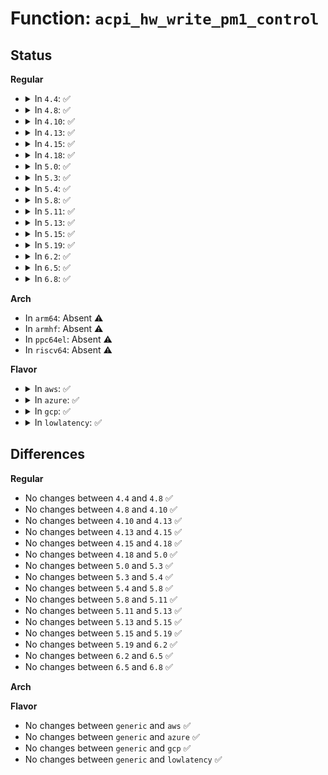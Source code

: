 # Function: <code>acpi_hw_write_pm1_control</code>

## Status
<b>Regular</b>
<ul>
<li>
<details>
<summary>In <code>4.4</code>: ✅</summary>

```c
acpi_status acpi_hw_write_pm1_control(u32 pm1a_control, u32 pm1b_control);
```

**Collision:** Unique Global

**Inline:** No

**Transformation:** False

**Instances:**

```
In drivers/acpi/acpica/hwregs.c (ffffffff8149ace9)
Location: drivers/acpi/acpica/hwregs.c:335
Inline: False
Direct callers:
  - drivers/acpi/acpica/hwsleep.c:acpi_hw_legacy_sleep
  - drivers/acpi/acpica/hwsleep.c:acpi_hw_legacy_sleep
  - drivers/acpi/acpica/hwsleep.c:acpi_hw_legacy_wake_prep
```
**Symbols:**

```
ffffffff8149ace9-ffffffff8149ad20: acpi_hw_write_pm1_control (STB_GLOBAL)
```
</details>
</li>
<li>
<details>
<summary>In <code>4.8</code>: ✅</summary>

```c
acpi_status acpi_hw_write_pm1_control(u32 pm1a_control, u32 pm1b_control);
```

**Collision:** Unique Global

**Inline:** No

**Transformation:** False

**Instances:**

```
In drivers/acpi/acpica/hwregs.c (ffffffff814e9d43)
Location: drivers/acpi/acpica/hwregs.c:429
Inline: False
Direct callers:
  - drivers/acpi/acpica/hwsleep.c:acpi_hw_legacy_wake_prep
  - drivers/acpi/acpica/hwsleep.c:acpi_hw_legacy_sleep
  - drivers/acpi/acpica/hwsleep.c:acpi_hw_legacy_sleep
```
**Symbols:**

```
ffffffff814e9d43-ffffffff814e9d7a: acpi_hw_write_pm1_control (STB_GLOBAL)
```
</details>
</li>
<li>
<details>
<summary>In <code>4.10</code>: ✅</summary>

```c
acpi_status acpi_hw_write_pm1_control(u32 pm1a_control, u32 pm1b_control);
```

**Collision:** Unique Global

**Inline:** No

**Transformation:** False

**Instances:**

```
In drivers/acpi/acpica/hwregs.c (ffffffff8150c5cb)
Location: drivers/acpi/acpica/hwregs.c:429
Inline: False
Direct callers:
  - drivers/acpi/acpica/hwsleep.c:acpi_hw_legacy_wake_prep
  - drivers/acpi/acpica/hwsleep.c:acpi_hw_legacy_sleep
  - drivers/acpi/acpica/hwsleep.c:acpi_hw_legacy_sleep
```
**Symbols:**

```
ffffffff8150c5cb-ffffffff8150c602: acpi_hw_write_pm1_control (STB_GLOBAL)
```
</details>
</li>
<li>
<details>
<summary>In <code>4.13</code>: ✅</summary>

```c
acpi_status acpi_hw_write_pm1_control(u32 pm1a_control, u32 pm1b_control);
```

**Collision:** Unique Global

**Inline:** No

**Transformation:** False

**Instances:**

```
In drivers/acpi/acpica/hwregs.c (ffffffff8151cca1)
Location: drivers/acpi/acpica/hwregs.c:494
Inline: False
Direct callers:
  - drivers/acpi/acpica/hwsleep.c:acpi_hw_legacy_wake_prep
  - drivers/acpi/acpica/hwsleep.c:acpi_hw_legacy_sleep
  - drivers/acpi/acpica/hwsleep.c:acpi_hw_legacy_sleep
```
**Symbols:**

```
ffffffff8151cca1-ffffffff8151ccd8: acpi_hw_write_pm1_control (STB_GLOBAL)
```
</details>
</li>
<li>
<details>
<summary>In <code>4.15</code>: ✅</summary>

```c
acpi_status acpi_hw_write_pm1_control(u32 pm1a_control, u32 pm1b_control);
```

**Collision:** Unique Global

**Inline:** No

**Transformation:** False

**Instances:**

```
In drivers/acpi/acpica/hwregs.c (ffffffff8156d3d3)
Location: drivers/acpi/acpica/hwregs.c:492
Inline: False
Direct callers:
  - drivers/acpi/acpica/hwsleep.c:acpi_hw_legacy_wake_prep
  - drivers/acpi/acpica/hwsleep.c:acpi_hw_legacy_sleep
  - drivers/acpi/acpica/hwsleep.c:acpi_hw_legacy_sleep
```
**Symbols:**

```
ffffffff8156d3d3-ffffffff8156d479: acpi_hw_write_pm1_control (STB_GLOBAL)
```
</details>
</li>
<li>
<details>
<summary>In <code>4.18</code>: ✅</summary>

```c
acpi_status acpi_hw_write_pm1_control(u32 pm1a_control, u32 pm1b_control);
```

**Collision:** Unique Global

**Inline:** No

**Transformation:** False

**Instances:**

```
In drivers/acpi/acpica/hwregs.c (ffffffff815a401b)
Location: drivers/acpi/acpica/hwregs.c:456
Inline: False
Direct callers:
  - drivers/acpi/acpica/hwsleep.c:acpi_hw_legacy_wake_prep
  - drivers/acpi/acpica/hwsleep.c:acpi_hw_legacy_sleep
  - drivers/acpi/acpica/hwsleep.c:acpi_hw_legacy_sleep
```
**Symbols:**

```
ffffffff815a401b-ffffffff815a40c1: acpi_hw_write_pm1_control (STB_GLOBAL)
```
</details>
</li>
<li>
<details>
<summary>In <code>5.0</code>: ✅</summary>

```c
acpi_status acpi_hw_write_pm1_control(u32 pm1a_control, u32 pm1b_control);
```

**Collision:** Unique Global

**Inline:** No

**Transformation:** False

**Instances:**

```
In drivers/acpi/acpica/hwregs.c (ffffffff815bc9b3)
Location: drivers/acpi/acpica/hwregs.c:456
Inline: False
Direct callers:
  - drivers/acpi/acpica/hwsleep.c:acpi_hw_legacy_wake_prep
  - drivers/acpi/acpica/hwsleep.c:acpi_hw_legacy_sleep
  - drivers/acpi/acpica/hwsleep.c:acpi_hw_legacy_sleep
```
**Symbols:**

```
ffffffff815bc9b3-ffffffff815bca59: acpi_hw_write_pm1_control (STB_GLOBAL)
```
</details>
</li>
<li>
<details>
<summary>In <code>5.3</code>: ✅</summary>

```c
acpi_status acpi_hw_write_pm1_control(u32 pm1a_control, u32 pm1b_control);
```

**Collision:** Unique Global

**Inline:** No

**Transformation:** False

**Instances:**

```
In drivers/acpi/acpica/hwregs.c (ffffffff815ee5a8)
Location: drivers/acpi/acpica/hwregs.c:456
Inline: False
Direct callers:
  - drivers/acpi/acpica/hwsleep.c:acpi_hw_legacy_wake_prep
  - drivers/acpi/acpica/hwsleep.c:acpi_hw_legacy_sleep
  - drivers/acpi/acpica/hwsleep.c:acpi_hw_legacy_sleep
```
**Symbols:**

```
ffffffff815ee5a8-ffffffff815ee64c: acpi_hw_write_pm1_control (STB_GLOBAL)
```
</details>
</li>
<li>
<details>
<summary>In <code>5.4</code>: ✅</summary>

```c
acpi_status acpi_hw_write_pm1_control(u32 pm1a_control, u32 pm1b_control);
```

**Collision:** Unique Global

**Inline:** No

**Transformation:** False

**Instances:**

```
In drivers/acpi/acpica/hwregs.c (ffffffff8160fa36)
Location: drivers/acpi/acpica/hwregs.c:456
Inline: False
Direct callers:
  - drivers/acpi/acpica/hwsleep.c:acpi_hw_legacy_wake_prep
  - drivers/acpi/acpica/hwsleep.c:acpi_hw_legacy_sleep
  - drivers/acpi/acpica/hwsleep.c:acpi_hw_legacy_sleep
```
**Symbols:**

```
ffffffff8160fa36-ffffffff8160fada: acpi_hw_write_pm1_control (STB_GLOBAL)
```
</details>
</li>
<li>
<details>
<summary>In <code>5.8</code>: ✅</summary>

```c
acpi_status acpi_hw_write_pm1_control(u32 pm1a_control, u32 pm1b_control);
```

**Collision:** Unique Global

**Inline:** No

**Transformation:** False

**Instances:**

```
In drivers/acpi/acpica/hwregs.c (ffffffff816bbe24)
Location: drivers/acpi/acpica/hwregs.c:456
Inline: False
Direct callers:
  - drivers/acpi/acpica/hwsleep.c:acpi_hw_legacy_wake_prep
  - drivers/acpi/acpica/hwsleep.c:acpi_hw_legacy_sleep
  - drivers/acpi/acpica/hwsleep.c:acpi_hw_legacy_sleep
```
**Symbols:**

```
ffffffff816bbe24-ffffffff816bbec8: acpi_hw_write_pm1_control (STB_GLOBAL)
```
</details>
</li>
<li>
<details>
<summary>In <code>5.11</code>: ✅</summary>

```c
acpi_status acpi_hw_write_pm1_control(u32 pm1a_control, u32 pm1b_control);
```

**Collision:** Unique Global

**Inline:** No

**Transformation:** False

**Instances:**

```
In drivers/acpi/acpica/hwregs.c (ffffffff816d9932)
Location: drivers/acpi/acpica/hwregs.c:456
Inline: False
Direct callers:
  - drivers/acpi/acpica/hwsleep.c:acpi_hw_legacy_wake_prep
  - drivers/acpi/acpica/hwsleep.c:acpi_hw_legacy_sleep
  - drivers/acpi/acpica/hwsleep.c:acpi_hw_legacy_sleep
```
**Symbols:**

```
ffffffff816d9932-ffffffff816d99d6: acpi_hw_write_pm1_control (STB_GLOBAL)
```
</details>
</li>
<li>
<details>
<summary>In <code>5.13</code>: ✅</summary>

```c
acpi_status acpi_hw_write_pm1_control(u32 pm1a_control, u32 pm1b_control);
```

**Collision:** Unique Global

**Inline:** No

**Transformation:** False

**Instances:**

```
In drivers/acpi/acpica/hwregs.c (ffffffff816bb8c8)
Location: drivers/acpi/acpica/hwregs.c:456
Inline: False
Direct callers:
  - drivers/acpi/acpica/hwsleep.c:acpi_hw_legacy_wake_prep
  - drivers/acpi/acpica/hwsleep.c:acpi_hw_legacy_sleep
  - drivers/acpi/acpica/hwsleep.c:acpi_hw_legacy_sleep
```
**Symbols:**

```
ffffffff816bb8c8-ffffffff816bb96c: acpi_hw_write_pm1_control (STB_GLOBAL)
```
</details>
</li>
<li>
<details>
<summary>In <code>5.15</code>: ✅</summary>

```c
acpi_status acpi_hw_write_pm1_control(u32 pm1a_control, u32 pm1b_control);
```

**Collision:** Unique Global

**Inline:** No

**Transformation:** False

**Instances:**

```
In drivers/acpi/acpica/hwregs.c (ffffffff81732a2e)
Location: drivers/acpi/acpica/hwregs.c:456
Inline: False
Direct callers:
  - drivers/acpi/acpica/hwsleep.c:acpi_hw_legacy_wake_prep
  - drivers/acpi/acpica/hwsleep.c:acpi_hw_legacy_sleep
  - drivers/acpi/acpica/hwsleep.c:acpi_hw_legacy_sleep
```
**Symbols:**

```
ffffffff81732a2e-ffffffff81732ad2: acpi_hw_write_pm1_control (STB_GLOBAL)
```
</details>
</li>
<li>
<details>
<summary>In <code>5.19</code>: ✅</summary>

```c
acpi_status acpi_hw_write_pm1_control(u32 pm1a_control, u32 pm1b_control);
```

**Collision:** Unique Global

**Inline:** No

**Transformation:** False

**Instances:**

```
In drivers/acpi/acpica/hwregs.c (ffffffff818638a1)
Location: drivers/acpi/acpica/hwregs.c:456
Inline: False
Direct callers:
  - drivers/acpi/acpica/hwsleep.c:acpi_hw_legacy_wake_prep
  - drivers/acpi/acpica/hwsleep.c:acpi_hw_legacy_sleep
  - drivers/acpi/acpica/hwsleep.c:acpi_hw_legacy_sleep
```
**Symbols:**

```
ffffffff818638a1-ffffffff81863951: acpi_hw_write_pm1_control (STB_GLOBAL)
```
</details>
</li>
<li>
<details>
<summary>In <code>6.2</code>: ✅</summary>

```c
acpi_status acpi_hw_write_pm1_control(u32 pm1a_control, u32 pm1b_control);
```

**Collision:** Unique Global

**Inline:** No

**Transformation:** False

**Instances:**

```
In drivers/acpi/acpica/hwregs.c (ffffffff819a14d0)
Location: drivers/acpi/acpica/hwregs.c:456
Inline: False
Direct callers:
  - drivers/acpi/acpica/hwsleep.c:acpi_hw_legacy_wake_prep
  - drivers/acpi/acpica/hwsleep.c:acpi_hw_legacy_sleep
  - drivers/acpi/acpica/hwsleep.c:acpi_hw_legacy_sleep
```
**Symbols:**

```
ffffffff819a14d0-ffffffff819a159b: acpi_hw_write_pm1_control (STB_GLOBAL)
```
</details>
</li>
<li>
<details>
<summary>In <code>6.5</code>: ✅</summary>

```c
acpi_status acpi_hw_write_pm1_control(u32 pm1a_control, u32 pm1b_control);
```

**Collision:** Unique Global

**Inline:** No

**Transformation:** False

**Instances:**

```
In drivers/acpi/acpica/hwregs.c (ffffffff819e81b0)
Location: drivers/acpi/acpica/hwregs.c:456
Inline: False
Direct callers:
  - drivers/acpi/acpica/hwsleep.c:acpi_hw_legacy_wake_prep
  - drivers/acpi/acpica/hwsleep.c:acpi_hw_legacy_sleep
  - drivers/acpi/acpica/hwsleep.c:acpi_hw_legacy_sleep
```
**Symbols:**

```
ffffffff819e81b0-ffffffff819e827b: acpi_hw_write_pm1_control (STB_GLOBAL)
```
</details>
</li>
<li>
<details>
<summary>In <code>6.8</code>: ✅</summary>

```c
acpi_status acpi_hw_write_pm1_control(u32 pm1a_control, u32 pm1b_control);
```

**Collision:** Unique Global

**Inline:** No

**Transformation:** False

**Instances:**

```
In drivers/acpi/acpica/hwregs.c (ffffffff81a32f00)
Location: drivers/acpi/acpica/hwregs.c:456
Inline: False
Direct callers:
  - drivers/acpi/acpica/hwsleep.c:acpi_hw_legacy_wake_prep
  - drivers/acpi/acpica/hwsleep.c:acpi_hw_legacy_sleep
  - drivers/acpi/acpica/hwsleep.c:acpi_hw_legacy_sleep
```
**Symbols:**

```
ffffffff81a32f00-ffffffff81a32fcb: acpi_hw_write_pm1_control (STB_GLOBAL)
```
</details>
</li>
</ul>
<b>Arch</b>
<ul>
<li>
In <code>arm64</code>: Absent ⚠️
</li>
<li>
In <code>armhf</code>: Absent ⚠️
</li>
<li>
In <code>ppc64el</code>: Absent ⚠️
</li>
<li>
In <code>riscv64</code>: Absent ⚠️
</li>
</ul>
<b>Flavor</b>
<ul>
<li>
<details>
<summary>In <code>aws</code>: ✅</summary>

```c
acpi_status acpi_hw_write_pm1_control(u32 pm1a_control, u32 pm1b_control);
```

**Collision:** Unique Global

**Inline:** No

**Transformation:** False

**Instances:**

```
In drivers/acpi/acpica/hwregs.c (ffffffff815f0f35)
Location: drivers/acpi/acpica/hwregs.c:456
Inline: False
Direct callers:
  - drivers/acpi/acpica/hwsleep.c:acpi_hw_legacy_wake_prep
  - drivers/acpi/acpica/hwsleep.c:acpi_hw_legacy_sleep
  - drivers/acpi/acpica/hwsleep.c:acpi_hw_legacy_sleep
```
**Symbols:**

```
ffffffff815f0f35-ffffffff815f0f6e: acpi_hw_write_pm1_control (STB_GLOBAL)
```
</details>
</li>
<li>
<details>
<summary>In <code>azure</code>: ✅</summary>

```c
acpi_status acpi_hw_write_pm1_control(u32 pm1a_control, u32 pm1b_control);
```

**Collision:** Unique Global

**Inline:** No

**Transformation:** False

**Instances:**

```
In drivers/acpi/acpica/hwregs.c (ffffffff815dc507)
Location: drivers/acpi/acpica/hwregs.c:456
Inline: False
Direct callers:
  - drivers/acpi/acpica/hwsleep.c:acpi_hw_legacy_wake_prep
  - drivers/acpi/acpica/hwsleep.c:acpi_hw_legacy_sleep
  - drivers/acpi/acpica/hwsleep.c:acpi_hw_legacy_sleep
```
**Symbols:**

```
ffffffff815dc507-ffffffff815dc540: acpi_hw_write_pm1_control (STB_GLOBAL)
```
</details>
</li>
<li>
<details>
<summary>In <code>gcp</code>: ✅</summary>

```c
acpi_status acpi_hw_write_pm1_control(u32 pm1a_control, u32 pm1b_control);
```

**Collision:** Unique Global

**Inline:** No

**Transformation:** False

**Instances:**

```
In drivers/acpi/acpica/hwregs.c (ffffffff81603d16)
Location: drivers/acpi/acpica/hwregs.c:456
Inline: False
Direct callers:
  - drivers/acpi/acpica/hwsleep.c:acpi_hw_legacy_wake_prep
  - drivers/acpi/acpica/hwsleep.c:acpi_hw_legacy_sleep
  - drivers/acpi/acpica/hwsleep.c:acpi_hw_legacy_sleep
```
**Symbols:**

```
ffffffff81603d16-ffffffff81603dba: acpi_hw_write_pm1_control (STB_GLOBAL)
```
</details>
</li>
<li>
<details>
<summary>In <code>lowlatency</code>: ✅</summary>

```c
acpi_status acpi_hw_write_pm1_control(u32 pm1a_control, u32 pm1b_control);
```

**Collision:** Unique Global

**Inline:** No

**Transformation:** False

**Instances:**

```
In drivers/acpi/acpica/hwregs.c (ffffffff8161dbc6)
Location: drivers/acpi/acpica/hwregs.c:456
Inline: False
Direct callers:
  - drivers/acpi/acpica/hwsleep.c:acpi_hw_legacy_wake_prep
  - drivers/acpi/acpica/hwsleep.c:acpi_hw_legacy_sleep
  - drivers/acpi/acpica/hwsleep.c:acpi_hw_legacy_sleep
```
**Symbols:**

```
ffffffff8161dbc6-ffffffff8161dc6a: acpi_hw_write_pm1_control (STB_GLOBAL)
```
</details>
</li>
</ul>

## Differences
<b>Regular</b>
<ul>
<li>
No changes between <code>4.4</code> and <code>4.8</code> ✅
</li>
<li>
No changes between <code>4.8</code> and <code>4.10</code> ✅
</li>
<li>
No changes between <code>4.10</code> and <code>4.13</code> ✅
</li>
<li>
No changes between <code>4.13</code> and <code>4.15</code> ✅
</li>
<li>
No changes between <code>4.15</code> and <code>4.18</code> ✅
</li>
<li>
No changes between <code>4.18</code> and <code>5.0</code> ✅
</li>
<li>
No changes between <code>5.0</code> and <code>5.3</code> ✅
</li>
<li>
No changes between <code>5.3</code> and <code>5.4</code> ✅
</li>
<li>
No changes between <code>5.4</code> and <code>5.8</code> ✅
</li>
<li>
No changes between <code>5.8</code> and <code>5.11</code> ✅
</li>
<li>
No changes between <code>5.11</code> and <code>5.13</code> ✅
</li>
<li>
No changes between <code>5.13</code> and <code>5.15</code> ✅
</li>
<li>
No changes between <code>5.15</code> and <code>5.19</code> ✅
</li>
<li>
No changes between <code>5.19</code> and <code>6.2</code> ✅
</li>
<li>
No changes between <code>6.2</code> and <code>6.5</code> ✅
</li>
<li>
No changes between <code>6.5</code> and <code>6.8</code> ✅
</li>
</ul>
<b>Arch</b>
<ul>
</ul>
<b>Flavor</b>
<ul>
<li>
No changes between <code>generic</code> and <code>aws</code> ✅
</li>
<li>
No changes between <code>generic</code> and <code>azure</code> ✅
</li>
<li>
No changes between <code>generic</code> and <code>gcp</code> ✅
</li>
<li>
No changes between <code>generic</code> and <code>lowlatency</code> ✅
</li>
</ul>
